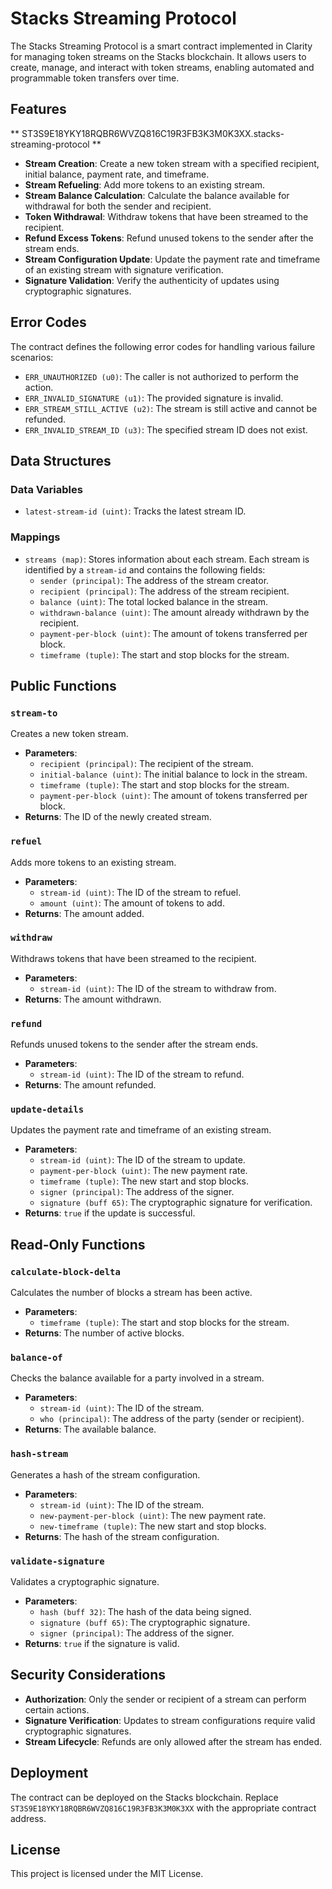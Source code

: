 # Stacks Streaming Protocol

The Stacks Streaming Protocol is a smart contract implemented in Clarity for managing token streams on the Stacks blockchain. It allows users to create, manage, and interact with token streams, enabling automated and programmable token transfers over time.

## Features

** ST3S9E18YKY18RQBR6WVZQ816C19R3FB3K3M0K3XX.stacks-streaming-protocol **

- **Stream Creation**: Create a new token stream with a specified recipient, initial balance, payment rate, and timeframe.
- **Stream Refueling**: Add more tokens to an existing stream.
- **Stream Balance Calculation**: Calculate the balance available for withdrawal for both the sender and recipient.
- **Token Withdrawal**: Withdraw tokens that have been streamed to the recipient.
- **Refund Excess Tokens**: Refund unused tokens to the sender after the stream ends.
- **Stream Configuration Update**: Update the payment rate and timeframe of an existing stream with signature verification.
- **Signature Validation**: Verify the authenticity of updates using cryptographic signatures.

## Error Codes

The contract defines the following error codes for handling various failure scenarios:

- `ERR_UNAUTHORIZED (u0)`: The caller is not authorized to perform the action.
- `ERR_INVALID_SIGNATURE (u1)`: The provided signature is invalid.
- `ERR_STREAM_STILL_ACTIVE (u2)`: The stream is still active and cannot be refunded.
- `ERR_INVALID_STREAM_ID (u3)`: The specified stream ID does not exist.

## Data Structures

### Data Variables

- `latest-stream-id (uint)`: Tracks the latest stream ID.

### Mappings

- `streams (map)`: Stores information about each stream. Each stream is identified by a `stream-id` and contains the following fields:
    - `sender (principal)`: The address of the stream creator.
    - `recipient (principal)`: The address of the stream recipient.
    - `balance (uint)`: The total locked balance in the stream.
    - `withdrawn-balance (uint)`: The amount already withdrawn by the recipient.
    - `payment-per-block (uint)`: The amount of tokens transferred per block.
    - `timeframe (tuple)`: The start and stop blocks for the stream.

## Public Functions

### `stream-to`

Creates a new token stream.

- **Parameters**:
    - `recipient (principal)`: The recipient of the stream.
    - `initial-balance (uint)`: The initial balance to lock in the stream.
    - `timeframe (tuple)`: The start and stop blocks for the stream.
    - `payment-per-block (uint)`: The amount of tokens transferred per block.
- **Returns**: The ID of the newly created stream.

### `refuel`

Adds more tokens to an existing stream.

- **Parameters**:
    - `stream-id (uint)`: The ID of the stream to refuel.
    - `amount (uint)`: The amount of tokens to add.
- **Returns**: The amount added.

### `withdraw`

Withdraws tokens that have been streamed to the recipient.

- **Parameters**:
    - `stream-id (uint)`: The ID of the stream to withdraw from.
- **Returns**: The amount withdrawn.

### `refund`

Refunds unused tokens to the sender after the stream ends.

- **Parameters**:
    - `stream-id (uint)`: The ID of the stream to refund.
- **Returns**: The amount refunded.

### `update-details`

Updates the payment rate and timeframe of an existing stream.

- **Parameters**:
    - `stream-id (uint)`: The ID of the stream to update.
    - `payment-per-block (uint)`: The new payment rate.
    - `timeframe (tuple)`: The new start and stop blocks.
    - `signer (principal)`: The address of the signer.
    - `signature (buff 65)`: The cryptographic signature for verification.
- **Returns**: `true` if the update is successful.

## Read-Only Functions

### `calculate-block-delta`

Calculates the number of blocks a stream has been active.

- **Parameters**:
    - `timeframe (tuple)`: The start and stop blocks for the stream.
- **Returns**: The number of active blocks.

### `balance-of`

Checks the balance available for a party involved in a stream.

- **Parameters**:
    - `stream-id (uint)`: The ID of the stream.
    - `who (principal)`: The address of the party (sender or recipient).
- **Returns**: The available balance.

### `hash-stream`

Generates a hash of the stream configuration.

- **Parameters**:
    - `stream-id (uint)`: The ID of the stream.
    - `new-payment-per-block (uint)`: The new payment rate.
    - `new-timeframe (tuple)`: The new start and stop blocks.
- **Returns**: The hash of the stream configuration.

### `validate-signature`

Validates a cryptographic signature.

- **Parameters**:
    - `hash (buff 32)`: The hash of the data being signed.
    - `signature (buff 65)`: The cryptographic signature.
    - `signer (principal)`: The address of the signer.
- **Returns**: `true` if the signature is valid.

## Security Considerations

- **Authorization**: Only the sender or recipient of a stream can perform certain actions.
- **Signature Verification**: Updates to stream configurations require valid cryptographic signatures.
- **Stream Lifecycle**: Refunds are only allowed after the stream has ended.

## Deployment

The contract can be deployed on the Stacks blockchain. Replace `ST3S9E18YKY18RQBR6WVZQ816C19R3FB3K3M0K3XX` with the appropriate contract address.

## License

This project is licensed under the MIT License.